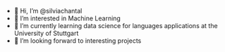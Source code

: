 - 👋 Hi, I’m @silviachantal
- 👀 I’m interested in Machine Learning
- 🌱 I’m currently learning data science for languages applications at the University of Stuttgart
- 💞️ I’m looking forward to interesting projects

<!---
silviachantal/silviachantal is a ✨ special ✨ repository because its `README.md` (this file) appears on your GitHub profile.
You can click the Preview link to take a look at your changes.
--->
